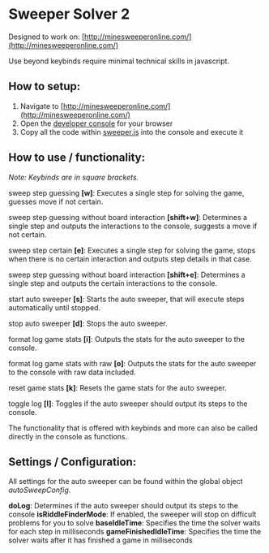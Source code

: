 # Sweeper Solver 2
Designed to work on: [http://minesweeperonline.com/](http://minesweeperonline.com/)

Use beyond keybinds require minimal technical skills in javascript.

## How to setup:

 1. Navigate to [http://minesweeperonline.com/](http://minesweeperonline.com/)
 2. Open the [developer console](https://developer.mozilla.org/en-US/docs/Learn/Common_questions/What_are_browser_developer_tools) for your browser
 3. Copy all the code within [sweeper.js](https://raw.githubusercontent.com/Bernton/SweeperSolver_2/master/sweeper.js)  into the console and execute it

## How to use / functionality:
*Note: Keybinds are in square brackets.*

sweep step guessing **[w]**:
Executes a single step for solving the game, guesses move if not certain.

sweep step guessing without board interaction **[shift+w]**:
Determines a single step and outputs the interactions to the console, suggests a move if not certain.

sweep step certain **[e]**:
Executes a single step for solving the game, stops when there is no certain interaction and outputs step details in that case.

sweep step guessing without board interaction **[shift+e]**:
Determines a single step and outputs the certain interactions to the console.
 
 start auto sweeper **[s]**:
 Starts the auto sweeper, that will execute steps automatically until stopped.
 
 stop auto sweeper **[d]**:
 Stops the auto sweeper.

format log game stats **[i]**:
Outputs the stats for the auto sweeper to the console.

format log game stats with raw **[o]**:
Outputs the stats for the auto sweeper to the console with raw data included.

reset game stats **[k]**:
Resets the game stats for the auto sweeper.

toggle log **[l]**:
Toggles if the auto sweeper should output its steps to the console.

The functionality that is offered with keybinds and more can also be called directly in the console as functions.

## Settings / Configuration:
All settings for the auto sweeper can be found within the global object *autoSweepConfig*.

**doLog**: Determines if the auto sweeper should output its steps to the console
**isRiddleFinderMode**: If enabled, the sweeper will stop on difficult problems for you to solve
**baseIdleTime**: Specifies the time the solver waits for each step in milliseconds
**gameFinishedIdleTime**:	Specifies the time the solver waits after it has finished a game in milliseconds
